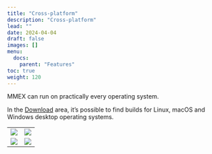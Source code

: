 ```yaml
---
title: "Cross-platform"
description: "Cross-platform"
lead: ""
date: 2024-04-04
draft: false
images: []
menu:
  docs:
    parent: "Features"
toc: true
weight: 120
---
```


MMEX can run on practically every operating system.

In the [Download](/docs/downloads) area, it’s possible to find builds for Linux, macOS and Windows desktop operating systems.

|    |    |
| --- | --- |
| ![](cross1.png) | ![](cross2.png) |
| ![](cross3.png) | ![](cross4.png) |
